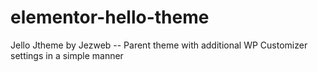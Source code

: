 # elementor-hello-theme
Jello Jtheme by Jezweb
-- Parent theme with additional WP Customizer settings in a simple manner

